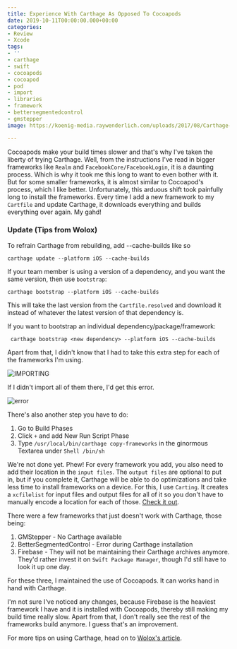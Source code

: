 ```yaml
---
title: Experience With Carthage As Opposed To Cocoapods
date: 2019-10-11T00:00:00.000+00:00
categories:
- Review
- Xcode
tags:
- ''
- carthage
- swift
- cocoapods
- cocoapod
- pod
- import
- libraries
- framework
- bettersegmentedcontrol
- gmstepper
image: https://koenig-media.raywenderlich.com/uploads/2017/08/Carthage-feature-2.png

---
```

Cocoapods make your build times slower and that's why I've taken the liberty of trying Carthage. Well, from the instructions I've read in bigger frameworks like `Realm` and `FacebookCore/FacebookLogin`, it is a daunting process. Which is why it took me this long to want to even bother with it. But for some smaller frameworks, it is almost similar to Cocoapod's process, which I like better. Unfortunately, this arduous shift took painfully long to install the frameworks. Every time I add a new framework to my `Cartfile` and update Carthage, it downloads everything and builds everything over again. My gahd!

### Update (Tips from Wolox)

To refrain Carthage from rebuilding, add --cache-builds like so

    carthage update --platform iOS --cache-builds

If your team member is using a version of a dependency, and you want the same version, then use `bootstrap`:

    carthage bootstrap --platform iOS --cache-builds

This will take the last version from the `Cartfile.resolved` and download it instead of whatever the latest version of that dependency is.

If you want to bootstrap an individual dependency/package/framework:

     carthage bootstrap <new dependency> --platform iOS --cache-builds

Apart from that, I didn't know that I had to take this extra step for each of the frameworks I'm using.

![IMPORTING](/blog/assets/images/Screen%20Shot%202019-10-11%20at%2012.38.52%20AM.png)

If I didn't import all of them there, I'd get this error.

![error](/blog/assets/images/Screen%20Shot%202019-10-11%20at%2012.30.16%20AM.png)

There's also another step you have to do:

1. Go to Build Phases
2. Click `+` and add New Run Script Phase
3. Type `/usr/local/bin/carthage copy-frameworks` in the ginormous Textarea under `Shell /bin/sh`

We're not done yet. Phew! For every framework you add, you also need to add their location in the `input files`. The `output files` are optional to put in, but if you complete it, Carthage will be able to do optimizations and take less time to install frameworks on a device. For this, I use `Carting`. It creates a `xcfilelist` for input files and output files for all of it so you don't have to manually encode a location for each of those. [Check it out](https://github.com/artemnovichkov/Carting).

There were a few frameworks that just doesn't work with Carthage, those being:

1. GMStepper - No Carthage available
2. BetterSegmentedControl - Error during Carthage installation
3. Firebase - They will not be maintaining their Carthage archives anymore. They'd rather invest it on `Swift Package Manager`, though I'd still have to look it up one day.

For these three, I maintained the use of Cocoapods. It can works hand in hand with Carthage.

I'm not sure I've noticed any changes, because Firebase is the heaviest framework I have and it is installed with Cocoapods, thereby still making my build time really slow. Apart from that, I don't really see the rest of the frameworks build anymore. I guess that's an improvement.

For more tips on using Carthage, head on to [Wolox's article](https://medium.com/wolox-driving-innovation/how-to-carthage-efficiently-4913b8378898 "Carthage").